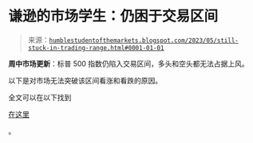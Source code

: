 <!--yml

分类：未分类

日期：2024-05-18 01:30:01

-->

# 谦逊的市场学生：仍困于交易区间

> 来源：[`humblestudentofthemarkets.blogspot.com/2023/05/still-stuck-in-trading-range.html#0001-01-01`](https://humblestudentofthemarkets.blogspot.com/2023/05/still-stuck-in-trading-range.html#0001-01-01)

**周中市场更新**：标普 500 指数仍陷入交易区间，多头和空头都无法占据上风。

以下是对市场无法突破该区间看涨和看跌的原因。

全文可以在以下找到

[在这里](https://humblestudentofthemarkets.com/2023/05/10/still-stuck-in-a-trading-range/)

。
